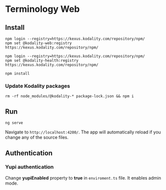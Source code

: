 # Terminology Web

## Install

```shell
npm login --registry=https://kexus.kodality.com/repository/npm/
npm set @kodality-web:registry https://kexus.kodality.com/repository/npm/

npm login --registry=https://kexus.kodality.com/repository/npm/
npm set @kodality-health:registry https://kexus.kodality.com/repository/npm/

npm install
```

### Update Kodality packages

```shell
rm -rf node_modules/@kodality-* package-lock.json && npm i
```

## Run
```shell
ng serve
```
Navigate to `http://localhost:4200/`. The app will automatically reload if you change any of the source files.

## Authentication

### Yupi authentication

Change **yupiEnabled** property to **true** in `enviroment.ts` file. It enables admin mode. 
